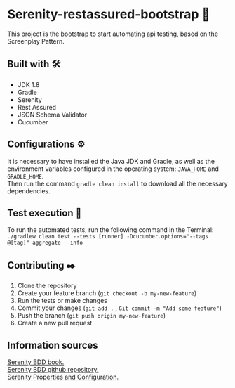 # Serenity-restassured-bootstrap 🦾
This project is the bootstrap to start automating api testing, based on the Screenplay Pattern.

## Built with 🛠️
* JDK 1.8
* Gradle
* Serenity
* Rest Assured
* JSON Schema Validator
* Cucumber

## Configurations ⚙️
It is necessary to have installed the Java JDK and Gradle, as well as the environment variables configured in the operating system: `JAVA_HOME` and `GRADLE_HOME`.
<br>Then run the command `gradle clean install` to download all the necessary dependencies.

## Test execution 🚀
To run the automated tests, run the following command in the Terminal: `./gradlew clean test --tests [runner] -Dcucumber.options="--tags @[tag]" aggregate --info`

## Contributing ✒️
1. Clone the repository
2. Create your feature branch (`git checkout -b my-new-feature`)
3. Run the tests or make changes
4. Commit your changes (`git add .` , `Git commit -m "Add some feature"`)
5. Push the branch (`git push origin my-new-feature`)
6. Create a new pull request

## Information sources
[Serenity BDD book.](https://github.com/serenity-bdd)
<br>[Serenity BDD github repository.](https://github.com/serenity-bdd)
<br>[Serenity Properties and Configuration.](https://serenity-bdd.github.io/theserenitybook/latest/serenity-system-properties.html)


